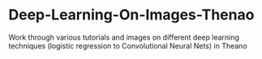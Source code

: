 # Deep-Learning-On-Images-Thenao
Work through various tutorials and images on different deep learning techniques (logistic regression to Convolutional Neural Nets) in Theano 
